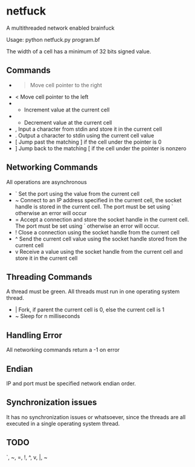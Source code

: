 netfuck
=======

A multithreaded network enabled brainfuck

Usage: python netfuck.py program.bf

The width of a cell has a minimum of 32 bits signed value.

Commands
--------
* > Move cell pointer to the right
* < Move cell pointer to the left
* + Increment value at the current cell
* - Decrement value at the current cell
* , Input a character from stdin and store it in the current cell
* . Output a character to stdin using the current cell value
* [ Jump past the matching ] if the cell under the pointer is 0
* ] Jump back to the matching [ if the cell under the pointer is nonzero

Networking Commands
-------------------
All operations are asynchronous
* ` Set the port using the value from the current cell
* ~ Connect to an IP address specified in the current cell, the socket handle is stored in the current cell. The port must be set using ` otherwise an error will occur
* = Accept a connection and store the socket handle in the current cell. The port must be set using ` otherwise an error will occur.
* ! Close a connection using the socket handle from the current cell
* ^ Send the current cell value using the socket handle stored from the current cell
* v Receive a value using the socket handle from the current cell and store it in the current cell 

Threading Commands
------------------
A thread must be green.
All threads must run in one operating system thread.
* | Fork, if parent the current cell is 0, else the current cell is 1
* ~ Sleep for n milliseconds

Handling Error
--------------
All networking commands return a -1 on error

Endian
------
IP and port must be specified network endian order. 

Synchronization issues
----------------------
It has no synchronization issues or whatsoever, since the 
threads are all executed in a single operating system thread.

TODO
----
`, ~, =, !, ^, v, |, ~
